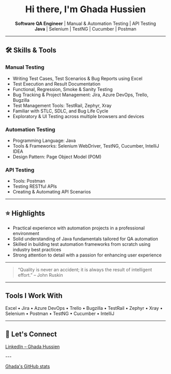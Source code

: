 <h1 align="center">Hi there, I'm Ghada Hussien</h1>

<p align="center">
  <strong>Software QA Engineer</strong> | Manual & Automation Testing | API Testing<br>
  <strong>Java</strong> | Selenium | TestNG | Cucumber | Postman
</p>

---

## 🛠️ Skills & Tools

### Manual Testing

- Writing Test Cases, Test Scenarios & Bug Reports using Excel  
- Test Execution and Result Documentation  
- Functional, Regression, Smoke & Sanity Testing  
- Bug Tracking & Project Management: Jira, Azure DevOps, Trello, Bugzilla  
- Test Management Tools: TestRail, Zephyr, Xray  
- Familiar with STLC, SDLC, and Bug Life Cycle  
- Exploratory & UI Testing across multiple browsers and devices

### Automation Testing

- Programming Language: Java  
- Tools & Frameworks: Selenium WebDriver, TestNG, Cucumber, IntelliJ IDEA  
- Design Pattern: Page Object Model (POM)

### API Testing

- Tools: Postman  
- Testing RESTful APIs  
- Creating & Automating API Scenarios

---

## ⭐ Highlights

- Practical experience with automation projects in a professional environment  
- Solid understanding of Java fundamentals tailored for QA automation  
- Skilled in building test automation frameworks from scratch using industry best practices  
- Strong attention to detail with a passion for enhancing user experience

---

> “Quality is never an accident; it is always the result of intelligent effort.” – John Ruskin

---

## Tools I Work With

Excel • Jira • Azure DevOps • Trello • Bugzilla • TestRail • Zephyr • Xray • Selenium • Postman • TestNG • Cucumber • IntelliJ

---

## 📩 Let's Connect

<p>
  <a href="http://linkedin.com/in/ghada-hussien-96a908310">LinkedIn – Ghada Hussien</a>
</p>
---

[Ghada's GitHub stats](https://github-readme-stats.vercel.app/api?username=GhadaHussienQA&show_icons=true&theme=default)
